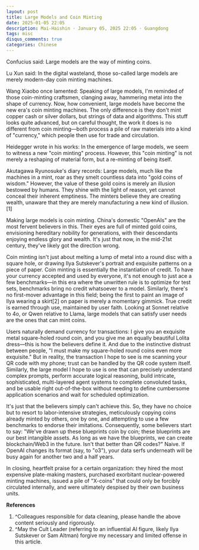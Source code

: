 ```yaml
---
layout: post
title: Large Models and Coin Minting
date: 2025-01-05 22:05
description: Mai-Haishin · January 05, 2025 22:05 · Guangdong
tags: misc
disqus_comments: true
categories: Chinese
---
```


Confucius said: Large models are the way of minting coins.

Lu Xun said: In the digital wasteland, those so-called large models are merely modern-day coin minting machines.

Wang Xiaobo once lamented: Speaking of large models, I'm reminded of those coin-minting craftsmen, clanging away, hammering metal into the shape of currency. Now, how convenient, large models have become the new era's coin minting machines. The only difference is they don't mint copper cash or silver dollars, but strings of data and algorithms. This stuff looks quite advanced, but on careful thought, the work it does is no different from coin minting—both process a pile of raw materials into a kind of "currency," which people then use for trade and circulation.

Heidegger wrote in his works: In the emergence of large models, we seem to witness a new "coin minting" process. However, this "coin minting" is not merely a reshaping of material form, but a re-minting of being itself.

Akutagawa Ryunosuke's diary records: Large models, much like the machines in a mint, roar as they smelt countless data into "gold coins of wisdom." However, the value of these gold coins is merely an illusion bestowed by humans. They shine with the light of reason, yet cannot conceal their inherent emptiness. The minters believe they are creating wealth, unaware that they are merely manufacturing a new kind of illusion.[1]

Making large models is coin minting. China's domestic "OpenAIs" are the most fervent believers in this. Their eyes are full of minted gold coins, envisioning hereditary nobility for generations, with their descendants enjoying endless glory and wealth. It's just that now, in the mid-21st century, they've likely got the direction wrong.

Coin minting isn't just about melting a lump of metal into a round disc with a square hole, or drawing Ilya Sutskever's portrait and exquisite patterns on a piece of paper. Coin minting is essentially the instantiation of credit. To have your currency accepted and used by everyone, it's not enough to just ace a few benchmarks—in this era where the unwritten rule is to optimize for test sets, benchmarks bring no credit whatsoever to a model. Similarly, there's no first-mover advantage in this field; being the first to paint an image of Ilya wearing a skirt[2] on paper is merely a momentary gimmick. True credit is earned through use, maintained by user faith. Looking at Sonnet relative to 4o, or Qwen relative to Llama, large models that can satisfy user needs are the ones that can mint coins.

Users naturally demand currency for transactions: I give you an exquisite metal square-holed round coin, and you give me an equally beautiful Lolita dress—this is how the believers define it. And due to the instinctive distrust between people, "I must make my square-holed round coins even more exquisite." But in reality, the transaction I hope to see is me scanning your QR code with my phone; trust can be handled by the QR code system itself. Similarly, the large model I hope to use is one that can precisely understand complex prompts, perform accurate logical reasoning, build intricate, sophisticated, multi-layered agent systems to complete convoluted tasks, and be usable right out-of-the-box without needing to define cumbersome application scenarios and wait for scheduled optimization.

It's just that the believers simply can't achieve this. So, they have no choice but to resort to labor-intensive strategies, meticulously copying coins already minted by others, one by one, and attempting to use a few benchmarks to endorse their imitations. Consequently, some believers start to say: "We've drawn up these blueprints coin by coin; these blueprints are our best intangible assets. As long as we have the blueprints, we can create blockchain/Web3 in the future. Isn't that better than QR codes?" Naive. If OpenAI changes its format (say, to "o3"), your data serfs underneath will be busy again for another two and a half years.

In closing, heartfelt praise for a certain organization: they hired the most expensive plate-making masters, purchased exorbitant nuclear-powered minting machines, issued a pile of "X-coins" that could only be forcibly circulated internally, and were ultimately despised by their own business units.

**References**
1.  ^Colleagues responsible for data cleaning, please handle the above content seriously and rigorously.
2.  ^May the Cult Leader (referring to an influential AI figure, likely Ilya Sutskever or Sam Altman) forgive my necessary and limited offense in this article.